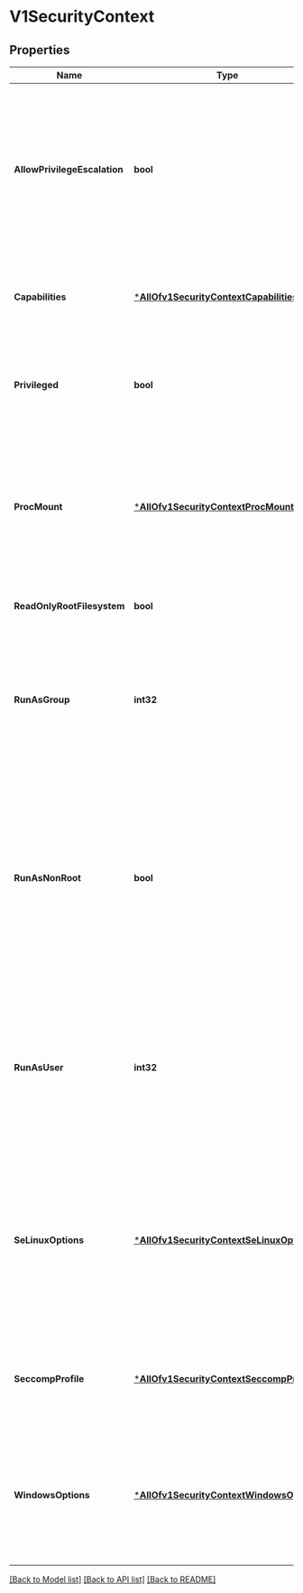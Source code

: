# V1SecurityContext

## Properties
Name | Type | Description | Notes
------------ | ------------- | ------------- | -------------
**AllowPrivilegeEscalation** | **bool** | AllowPrivilegeEscalation controls whether a process can gain more privileges than its parent process. This bool directly controls if the no_new_privs flag will be set on the container process. AllowPrivilegeEscalation is true always when the container is: 1) run as Privileged 2) has CAP_SYS_ADMIN +optional | [optional] [default to null]
**Capabilities** | [***AllOfv1SecurityContextCapabilities**](AllOfv1SecurityContextCapabilities.md) | The capabilities to add/drop when running containers. Defaults to the default set of capabilities granted by the container runtime. +optional | [optional] [default to null]
**Privileged** | **bool** | Run container in privileged mode. Processes in privileged containers are essentially equivalent to root on the host. Defaults to false. +optional | [optional] [default to null]
**ProcMount** | [***AllOfv1SecurityContextProcMount**](AllOfv1SecurityContextProcMount.md) | procMount denotes the type of proc mount to use for the containers. The default is DefaultProcMount which uses the container runtime defaults for readonly paths and masked paths. This requires the ProcMountType feature flag to be enabled. +optional | [optional] [default to null]
**ReadOnlyRootFilesystem** | **bool** | Whether this container has a read-only root filesystem. Default is false. +optional | [optional] [default to null]
**RunAsGroup** | **int32** | The GID to run the entrypoint of the container process. Uses runtime default if unset. May also be set in PodSecurityContext.  If set in both SecurityContext and PodSecurityContext, the value specified in SecurityContext takes precedence. +optional | [optional] [default to null]
**RunAsNonRoot** | **bool** | Indicates that the container must run as a non-root user. If true, the Kubelet will validate the image at runtime to ensure that it does not run as UID 0 (root) and fail to start the container if it does. If unset or false, no such validation will be performed. May also be set in PodSecurityContext.  If set in both SecurityContext and PodSecurityContext, the value specified in SecurityContext takes precedence. +optional | [optional] [default to null]
**RunAsUser** | **int32** | The UID to run the entrypoint of the container process. Defaults to user specified in image metadata if unspecified. May also be set in PodSecurityContext.  If set in both SecurityContext and PodSecurityContext, the value specified in SecurityContext takes precedence. +optional | [optional] [default to null]
**SeLinuxOptions** | [***AllOfv1SecurityContextSeLinuxOptions**](AllOfv1SecurityContextSeLinuxOptions.md) | The SELinux context to be applied to the container. If unspecified, the container runtime will allocate a random SELinux context for each container.  May also be set in PodSecurityContext.  If set in both SecurityContext and PodSecurityContext, the value specified in SecurityContext takes precedence. +optional | [optional] [default to null]
**SeccompProfile** | [***AllOfv1SecurityContextSeccompProfile**](AllOfv1SecurityContextSeccompProfile.md) | The seccomp options to use by this container. If seccomp options are provided at both the pod &amp; container level, the container options override the pod options. +optional | [optional] [default to null]
**WindowsOptions** | [***AllOfv1SecurityContextWindowsOptions**](AllOfv1SecurityContextWindowsOptions.md) | The Windows specific settings applied to all containers. If unspecified, the options from the PodSecurityContext will be used. If set in both SecurityContext and PodSecurityContext, the value specified in SecurityContext takes precedence. +optional | [optional] [default to null]

[[Back to Model list]](../README.md#documentation-for-models) [[Back to API list]](../README.md#documentation-for-api-endpoints) [[Back to README]](../README.md)

